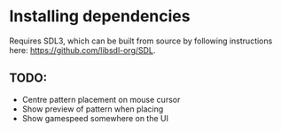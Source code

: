 # Installing dependencies
Requires SDL3, which can be built from source by following instructions here:
https://github.com/libsdl-org/SDL.

## TODO:
- Centre pattern placement on mouse cursor
- Show preview of pattern when placing
- Show gamespeed somewhere on the UI

